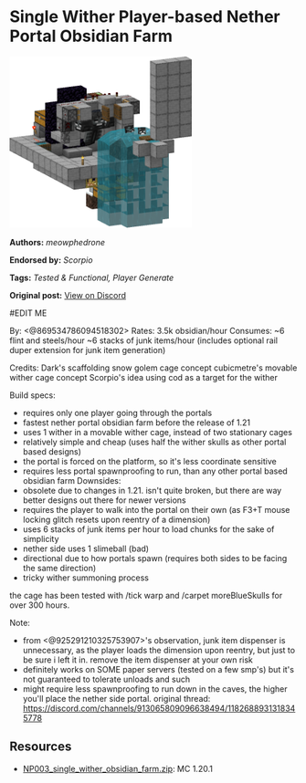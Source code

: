 # Single Wither Player-based Nether Portal Obsidian Farm
<img alt="area_render_2_.png" src="images/area_render_2_.png?raw=1" height="300px">

**Authors:** *meowphedrone*

**Endorsed by:** *Scorpio*

**Tags:** *Tested & Functional, Player Generate*

**Original post:** [View on Discord](https://discord.com/channels/913065809096638494/1392795671081517087)

#EDIT ME

By: <@869534786094518302>
Rates: 3.5k obsidian/hour
Consumes:
~6 flint and steels/hour
~6 stacks of junk items/hour (includes optional rail duper extension for junk item generation)

Credits:
Dark's scaffolding snow golem cage concept
cubicmetre's movable wither cage concept
Scorpio's idea using cod as a target for the wither

Build specs:
- requires only one player going through the portals
- fastest nether portal obsidian farm before the release of 1.21
- uses 1 wither in a movable wither cage, instead of two stationary cages
- relatively simple and cheap (uses half the wither skulls as other portal based designs)
- the portal is forced on the platform, so it's less coordinate sensitive
- requires less portal spawnproofing to run, than any other portal based obsidian farm
Downsides:
- obsolete due to changes in 1.21. isn't quite broken, but there are way better designs out there for newer versions
- requires the player to walk into the portal on their own (as F3+T mouse locking glitch resets upon reentry of a dimension)
- uses 6 stacks of junk items per hour to load chunks for the sake of simplicity
- nether side uses 1 slimeball (bad)
- directional due to how portals spawn (requires both sides to be facing the same direction)
- tricky wither summoning process

the cage has been tested with /tick warp and /carpet moreBlueSkulls for over 300 hours.

Note:
- from <@925291210325753907>'s observation, junk item dispenser is unnecessary, as the player loads the dimension upon reentry, but just to be sure i left it in. remove the item dispenser at your own risk 
- definitely works on SOME paper servers (tested on a few smp's) but it's not guaranteed to tolerate unloads and such
- might require less spawnproofing to run down in the caves, the higher you'll place the nether side portal.
original thread:
https://discord.com/channels/913065809096638494/1182688931318345778

## Resources
- [NP003_single_wither_obsidian_farm.zip](attachments/NP003_single_wither_obsidian_farm.zip): MC 1.20.1
